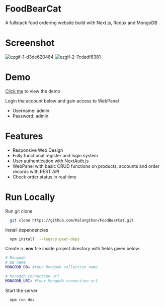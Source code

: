 # FoodBearCat

A fullstack food ordering website build with Next.js, Redux and MongoDB

# Screenshot
![ezgif-1-d3de620484](https://user-images.githubusercontent.com/82305211/222653683-15572532-1dc9-4d12-9f59-2a94b14ee4a8.gif)
![ezgif-2-7cdadf8381](https://user-images.githubusercontent.com/82305211/222675400-b21fa9ff-cdbf-4374-954a-b33d6a427759.gif)


# Demo
<a href="https://food-bear-cat.vercel.app/" target="_blank">Click me</a> to view the demo

Login the account below and gain access to WebPanel
<ul>
<li>Username: admin</li>
<li>Password: admin</li>
</ul>

# Features
<ul>
<li>Responsive Web Design</li>
<li>Fully functional register and login system</li>
<li>User authentication with NextAuth.js</li>
<li>WebPanel with basic CRUD functions on products, accounts and order records with REST API</li>
<li>Check order status in real time</li>
</ul>

# Run Locally

Run git clone
```bash
  git clone https://github.com/KalongChan/FoodBearCat.git
```

Install dependencies

```bash
  npm install  --legacy-peer-deps
```

Create a **.env** file inside project directory with fields given below.

```bash
# Mongodb 
# DB name
MONGODB_DB= #Your Mongodb collection name

# Monogdb connection url 
MONGODB_URI= #Your Mongodb connection url
```

Start the server

```bash
  npm run dev
```
